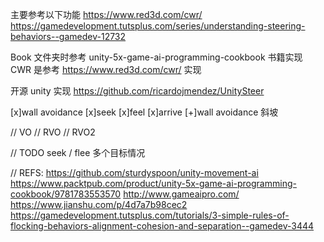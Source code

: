 主要参考以下功能
https://www.red3d.com/cwr/
https://gamedevelopment.tutsplus.com/series/understanding-steering-behaviors--gamedev-12732


Book 文件夹时参考 unity-5x-game-ai-programming-cookbook 书籍实现
CWR 是参考 https://www.red3d.com/cwr/ 实现

开源 unity 实现
https://github.com/ricardojmendez/UnitySteer

[x]wall avoidance
[x]seek
[x]feel
[x]arrive
[+]wall avoidance 斜坡

// VO
// RVO
// RVO2

// TODO
seek / flee 多个目标情况

// REFS:
https://github.com/sturdyspoon/unity-movement-ai
https://www.packtpub.com/product/unity-5x-game-ai-programming-cookbook/9781783553570
http://www.gameaipro.com/
https://www.jianshu.com/p/4d7a7b98cec2
https://gamedevelopment.tutsplus.com/tutorials/3-simple-rules-of-flocking-behaviors-alignment-cohesion-and-separation--gamedev-3444


